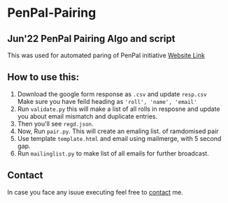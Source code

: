 # PenPal-Pairing

**Jun'22 PenPal Pairing Algo and script**  
---

This was used for automated paring of PenPal initiative [Website Link](https://home.iitk.ac.in/~harshitr20/penpal/)

## How to use this:

1. Download the google form response as `.csv` and update `resp.csv`   
   Make sure you have feild heading as `'roll', 'name', 'email'`
2. Run `validate.py` this will make a list of all rolls in resposne and update you about email mismatch and duplicate entries.
3. Then you'll see `regd.json`.
4. Now, Run `pair.py`. This will create an emaling list. of ramdomised pair
5. Use template `template.html` and email using mailmerge, with 5 second gap.
5. Run `mailinglist.py` to make list of all emails for further broadcast.

## Contact
In case you face any isuue executing feel free to [contact](https://home.iitk.ac.in/~harshitr20#contact) me.
